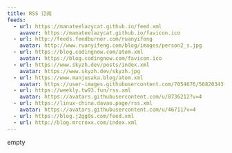 ```yaml
---
title: RSS 订阅
feeds:
  - url: https://manateelazycat.github.io/feed.xml
    avaver: https://manateelazycat.github.io/favicon.ico
  - url: http://feeds.feedburner.com/ruanyifeng
    avatar: http://www.ruanyifeng.com/blog/images/person2_s.jpg
  - url: https://blog.codingnow.com/atom.xml
    avatar: https://blog.codingnow.com/favicon.ico
  - url: https://www.skyzh.dev/posts/index.xml
    avatar: https://www.skyzh.dev/skyzh.jpg
  - url: https://www.manjusaka.blog/atom.xml
    avatar: https://user-images.githubusercontent.com/7054676/56820343-2fe1b580-687e-11e9-8f6f-778df3a8eafd.png
  - url: https://weekly.tw93.fun/rss.xml
    avatar: https://avatars.githubusercontent.com/u/8736212?v=4
  - url: https://linux-china.davao.page/rss.xml
    avatar: https://avatars.githubusercontent.com/u/46711?v=4
  - url: https://blog.j2gg0s.com/feed.xml
  - url: http://blog.mrcroxx.com/index.xml
---
```



empty
